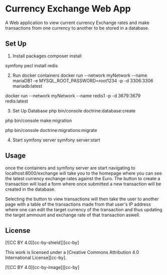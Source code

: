 # Currency Exchange Web App
A Web application to view current currency Exchange rates and make transactions from one currency to another to be stored in a database.

## Set Up

 1. Install packages
composer install

symfony pecl install redis

2. Run docker containers
docker run --network myNetwork --name mariaDB1 -e MYSQL_ROOT_PASSWORD=root1234 -p -d 3306:3306 mariadb:latest

docker run --network myNetwork --name redis1 -p -d 3679:3679 redis:latest

3. Set Up Database
php bin/console doctrine:database:create

php bin/console make:migration

php bin/console doctrine:migrations:migrate

4. Start symfony server
symfony server:start


## Usage
once the containers and symfony server are start navigating to localhost:8000/exchange will take you to the homepage where you can see the latest currency exchange rates against the Euro.  The button to create a transaction will load a form where once submitted a new transaction will be created in the database.

Selecting the button to view transactions will then take the user to another page with a table of the transactions made from that user's IP address where one can edit the target currency of the transaction and thus updating the target ammount and exchange rate of that transaction aswell.

## License
[![CC BY 4.0][cc-by-shield]][cc-by]

This work is licensed under a
[Creative Commons Attribution 4.0 International License][cc-by].

[![CC BY 4.0][cc-by-image]][cc-by]